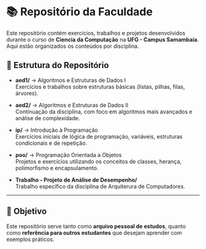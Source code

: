 # 📚 Repositório da Faculdade

Este repositório contém exercícios, trabalhos e projetos desenvolvidos durante o curso de **Ciencia da Computação** na **UFG - Campus Samambaia**.  
Aqui estão organizados os conteúdos por disciplina.

## 📂 Estrutura do Repositório

- **aed1/** → Algoritmos e Estruturas de Dados I  
  Exercícios e trabalhos sobre estruturas básicas (listas, pilhas, filas, árvores).  

- **aed2/** → Algoritmos e Estruturas de Dados II  
  Continuação da disciplina, com foco em algoritmos mais avançados e análise de complexidade.  

- **ip/** → Introdução à Programação  
  Exercícios iniciais de lógica de programação, variáveis, estruturas condicionais e de repetição.  

- **poo/** → Programação Orientada a Objetos  
  Projetos e exercícios utilizando os conceitos de classes, herança, polimorfismo e encapsulamento.  

- **Trabalho - Projeto de Análise de Desempenho/**  
  Trabalho específico da disciplina de Arquiterura de Computadores.

---

## 🎯 Objetivo

Este repositório serve tanto como **arquivo pessoal de estudos**, quanto como **referência para outros estudantes** que desejam aprender com exemplos práticos. 

